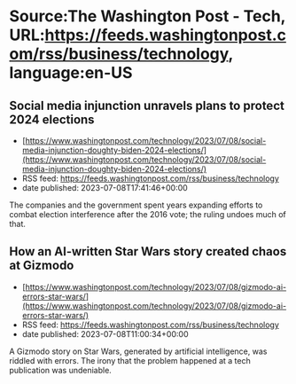 # Source:The Washington Post - Tech, URL:https://feeds.washingtonpost.com/rss/business/technology, language:en-US

## Social media injunction unravels plans to protect 2024 elections
 - [https://www.washingtonpost.com/technology/2023/07/08/social-media-injunction-doughty-biden-2024-elections/](https://www.washingtonpost.com/technology/2023/07/08/social-media-injunction-doughty-biden-2024-elections/)
 - RSS feed: https://feeds.washingtonpost.com/rss/business/technology
 - date published: 2023-07-08T17:41:46+00:00

The companies and the government spent years expanding efforts to combat election interference after the 2016 vote;  the ruling undoes much of that.

## How an AI-written Star Wars story created chaos at Gizmodo
 - [https://www.washingtonpost.com/technology/2023/07/08/gizmodo-ai-errors-star-wars/](https://www.washingtonpost.com/technology/2023/07/08/gizmodo-ai-errors-star-wars/)
 - RSS feed: https://feeds.washingtonpost.com/rss/business/technology
 - date published: 2023-07-08T11:00:34+00:00

A Gizmodo story on Star Wars, generated by artificial intelligence, was riddled with errors. The irony that the problem happened at a tech publication was undeniable.


